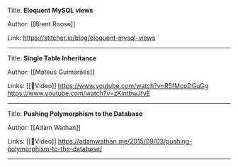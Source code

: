 Title: **Eloquent MySQL views**

Author: [[Brent Roose]]

Link: https://stitcher.io/blog/eloquent-mysql-views

---
Title: **Single Table Inheritance**

Author: [[Mateus Guimarães]]

Links: [[🎥Video]] https://www.youtube.com/watch?v=R5fMcpDGuGg https://www.youtube.com/watch?v=zKintbwJfvE

---
Title: **Pushing Polymorphism to the Database**

Author: [[Adam Wathan]]

Links: [[🎥Video]] https://adamwathan.me/2015/09/03/pushing-polymorphism-to-the-database/

---
